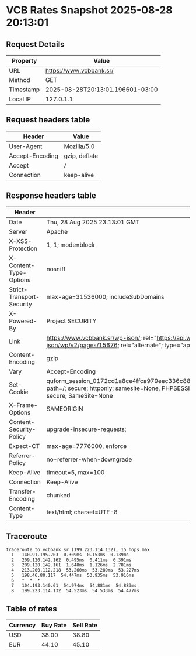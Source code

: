 # VCB Rates Snapshot 2025-08-28 20:13:01
## Request Details

| Property | Value |
|----------|-------|
| URL | https://www.vcbbank.sr/ |
| Method | GET |
| Timestamp | 2025-08-28T20:13:01.196601-03:00 |
| Local IP | 127.0.1.1 |
    
## Request headers table

| Header | Value |
|--------|-------|
| User-Agent | Mozilla/5.0 |
| Accept-Encoding | gzip, deflate |
| Accept | */* |
| Connection | keep-alive |

    
## Response headers table
| Header | Value |
|--------|-------|
| Date | Thu, 28 Aug 2025 23:13:01 GMT |
| Server | Apache |
| X-XSS-Protection | 1, 1; mode=block |
| X-Content-Type-Options | nosniff |
| Strict-Transport-Security | max-age=31536000; includeSubDomains |
| X-Powered-By | Project SECURITY |
| Link | <https://www.vcbbank.sr/wp-json/>; rel="https://api.w.org/", <https://www.vcbbank.sr/wp-json/wp/v2/pages/15676>; rel="alternate"; type="application/json", <https://www.vcbbank.sr/>; rel=shortlink |
| Content-Encoding | gzip |
| Vary | Accept-Encoding |
| Set-Cookie | quform_session_0172cd1a8ce4ffca979eec336c8836d5=svwqlo65Y7fwoqopQ8Q3oNy3CpptVdoxRhJlpI0u; path=/; secure; httponly; samesite=None, PHPSESSID=a0ddca23d49076f3753d957ff41526ee; path=/; secure; SameSite=None |
| X-Frame-Options | SAMEORIGIN |
| Content-Security-Policy | upgrade-insecure-requests; |
| Expect-CT | max-age=7776000, enforce |
| Referrer-Policy | no-referrer-when-downgrade |
| Keep-Alive | timeout=5, max=100 |
| Connection | Keep-Alive |
| Transfer-Encoding | chunked |
| Content-Type | text/html; charset=UTF-8 |

## Traceroute 

```
traceroute to vcbbank.sr (199.223.114.132), 15 hops max
  1   140.91.195.203  0.309ms  0.153ms  0.139ms 
  2   209.120.142.162  0.495ms  0.411ms  0.391ms 
  3   209.120.142.161  1.648ms  1.126ms  2.781ms 
  4   213.200.112.218  53.260ms  53.289ms  53.227ms 
  5   198.46.80.117  54.447ms  53.935ms  53.916ms 
  6   *  *  * 
  7   104.193.140.61  54.974ms  54.881ms  54.883ms 
  8   199.223.114.132  54.523ms  54.533ms  54.477ms 

```


## Table of rates

| Currency | Buy Rate | Sell Rate |
|----------|----------|-----------|
| USD | 38.00 | 38.80 |
| EUR | 44.10 | 45.10 |
